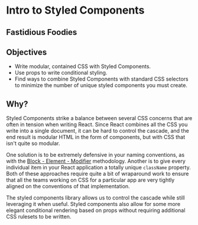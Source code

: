 # Intro to Styled Components

## Fastidious Foodies

## Objectives

- Write modular, contained CSS with Styled Components.
- Use props to write conditional styling.
- Find ways to combine Styled Components with standard CSS selectors to minimize the number of unique styled components you must create.

## Why?

Styled Components strike a balance between several CSS concerns that are often in tension when writing React. Since React combines all the CSS you write into a single document, it can be hard to control the cascade, and the end result is modular HTML in the form of components, but with CSS that isn't quite so modular.

One solution is to be extremely defensive in your naming conventions, as with the [Block - Element - Modifier](http://getbem.com/) methodology. Another is to give every individual item in your React application a totally unique `className` property. Both of these approaches require quite a bit of wraparound work to ensure that all the teams working on CSS for a particular app are very tightly aligned on the conventions of that implementation.

The styled components library allows us to control the cascade while still leveraging it when useful. Styled components also allow for some more elegant conditional rendering based on props without requiring additional CSS rulesets to be written.

